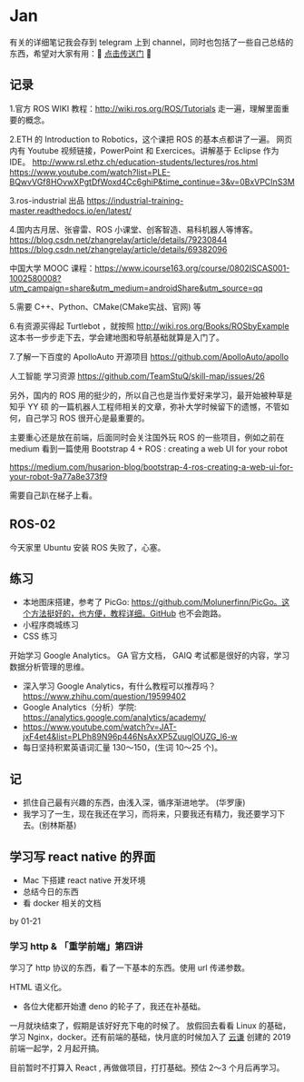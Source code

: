 # Jan

有关的详细笔记我会存到 telegram 上到 channel，同时也包括了一些自己总结的东西，希望对大家有用：🚪 [点击传送门](https://t.me/joinchat/AAAAAFN6x9m8LhwqkkHG4w) 🚪

## 记录
1.官方 ROS WIKI 教程：http://wiki.ros.org/ROS/Tutorials 走一遍，理解里面重要的概念。

2.ETH 的 Introduction to Robotics，这个课把 ROS 的基本点都讲了一遍。
网页内有 Youtube 视频链接，PowerPoint 和 Exercices。讲解基于 Eclipse 作为 IDE。
http://www.rsl.ethz.ch/education-students/lectures/ros.html
https://www.youtube.com/watch?list=PLE-BQwvVGf8HOvwXPgtDfWoxd4Cc6ghiP&time_continue=3&v=0BxVPCInS3M

3.ros-industrial 出品
https://industrial-training-master.readthedocs.io/en/latest/

4.国内古月居、张睿雷、ROS 小课堂、创客智造、易科机器人等博客。https://blog.csdn.net/zhangrelay/article/details/79230844
https://blog.csdn.net/zhangrelay/article/details/69382096

中国大学 MOOC 课程：https://www.icourse163.org/course/0802ISCAS001-1002580008?utm_campaign=share&utm_medium=androidShare&utm_source=qq

5.需要  C++、Python、CMake(CMake实战、官网) 等

6.有资源买得起 Turtlebot ，就按照 http://wiki.ros.org/Books/ROSbyExample 这本书一步步走下去，学会建地图和导航基础就算是入门了。

7.了解一下百度的 ApolloAuto 开源项目 https://github.com/ApolloAuto/apollo 

人工智能 学习资源 https://github.com/TeamStuQ/skill-map/issues/26

另外，国内的  ROS 用的挺少的，所以自己也是当作爱好来学习，最开始被种草是知乎 YY 硕 的一篇机器人工程师相关的文章，弥补大学时候留下的遗憾，不管如何，自己学习 ROS 很开心是最重要的。

主要重心还是放在前端，后面同时会关注国外玩 ROS 的一些项目，例如之前在 medium  看到一篇使用 Bootstrap 4 + ROS : creating a web UI for your robot 

https://medium.com/husarion-blog/bootstrap-4-ros-creating-a-web-ui-for-your-robot-9a77a8e373f9 

需要自己趴在梯子上看。

## ROS-02

今天家里 Ubuntu 安装 ROS 失败了，心塞。 

## 练习

- 本地图床搭建，参考了 PicGo: https://github.com/Molunerfinn/PicGo。这个方法挺好的，也方便，教程详细。GitHub 也不会跑路。
- 小程序商城练习
- CSS 练习

开始学习 Google Analytics。 GA 官方文档， GAIQ 考试都是很好的内容，学习数据分析管理的思维。

- 深入学习 Google Analytics，有什么教程可以推荐吗？https://www.zhihu.com/question/19599402
- Google Analytics（分析）学院: https://analytics.google.com/analytics/academy/
- https://www.youtube.com/watch?v=JAT-jxF4et4&list=PLPh89N96p446NsAxXP5ZuuglOUZG_l6-w
- 每日坚持积累英语词汇量 130～150，(生词 10～25 个)。

## 记

- 抓住自己最有兴趣的东西，由浅入深，循序渐进地学。 (华罗康)
- 我学习了一生，现在我还在学习，而将来，只要我还有精力，我还要学习下去。(别林斯基)

## 学习写 react native 的界面

- Mac 下搭建 react native 开发环境
- 总结今日的东西
- 看 docker 相关的文档

by 01-21

### 学习 http & 「重学前端」第四讲

学习了 http 协议的东西，看了一下基本的东西。使用 url 传递参数。

HTML 语义化。

- 各位大佬都开始遭 deno 的轮子了，我还在补基础。

一月就块结束了，假期是该好好充下电的时候了。 放假回去看看 Linux 的基础，学习 Nginx，docker。还有前端的基础，快月底的时候加入了 [云谦](https://github.com/sorrycc) 创建的 2019 前端一起学，2 月起开搞。

目前暂时不打算入 React , 再做做项目，打打基础。预估 2～3 个月后再学习。
